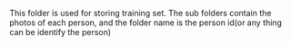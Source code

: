 This folder is used for storing training set. The sub folders contain the photos of each person, and the folder name is the
person id(or any thing can be identify the person)